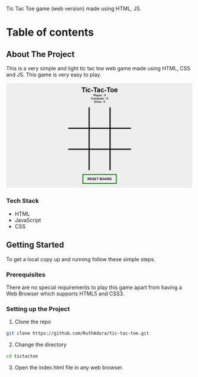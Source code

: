 

Tic Tac Toe game (web version) made using HTML, JS.

Table of contents
=================


## About The Project

This is a very simple and light tic tac toe web game made using HTML, CSS and JS. This game is very easy to play.

![](tictactoe.png)

### Tech Stack

* HTML
* JavaScript
* CSS

## Getting Started

To get a local copy up and running follow these simple steps.

### Prerequisites
There are no special requirements to play this game apart from having a Web Browser which supports HTML5 and CSS3.

### Setting up the Project

1. Clone the repo
```sh
git clone https://github.com/RuthAdora/tic-tac-toe.git
```
2. Change the directory
```sh
cd tictactoe
```
3. Open the index.html file in any web browser.





